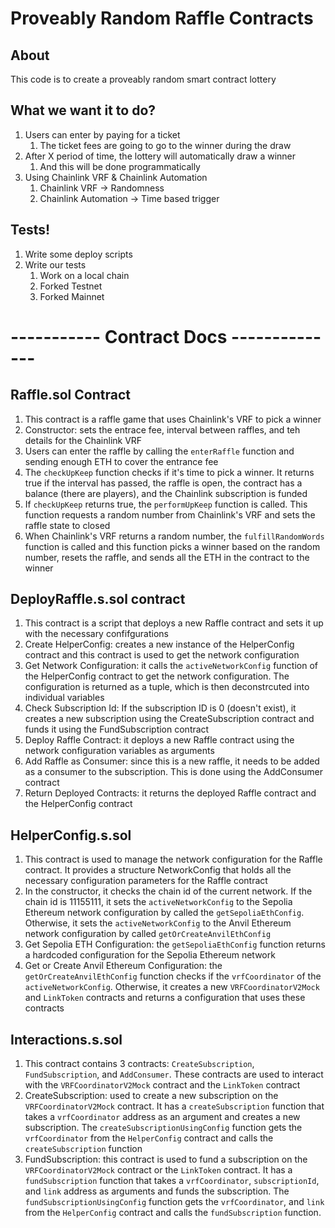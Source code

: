 # Proveably Random Raffle Contracts

## About
This code is to create a proveably random smart contract lottery

## What we want it to do?

1. Users can enter by paying for a ticket
   1. The ticket fees are going to go to the winner during the draw
2. After X period of time, the lottery will automatically  draw a winner
   1. And this will be done programmatically 
3. Using Chainlink VRF & Chainlink Automation 
   1. Chainlink VRF -> Randomness
   2. Chainlink Automation -> Time based trigger

## Tests!

1. Write some deploy scripts
2. Write our tests
   1. Work on a local chain
   2. Forked Testnet
   3. Forked Mainnet 

# ----------- Contract Docs --------------

## Raffle.sol Contract
1. This contract is a raffle game that uses Chainlink's VRF to pick a winner
2. Constructor: sets the entrace fee, interval between raffles, and teh details for the Chainlink VRF
3. Users can enter the raffle by calling the `enterRaffle` function and sending enough ETH to cover the entrance fee
4. The `checkUpKeep` function checks if it's time to pick a winner. It returns true if the interval has passed, the raffle is open, the contract has a balance (there are players), and the Chainlink subscription is funded
5. If `checkUpKeep` returns true, the `performUpKeep` function is called. This function requests a random number from Chainlink's VRF and sets the raffle state to closed
6. When Chainlink's VRF returns a random number, the `fulfillRandomWords` function is called and this function picks a winner based on the random number, resets the raffle, and sends all the ETH in the contract to the winner

## DeployRaffle.s.sol contract
1. This contract is a script that deploys a new Raffle contract and sets it up with the necessary confifgurations
2. Create HelperConfig: creates a new instance of the HelperConfig contract and this contract is used to get the network configuration
3. Get Network Configuration: it calls the `activeNetworkConfig` function of the HelperConfig contract to get the network configuration. The configuration is returned as a tuple, which is then deconstrcuted into individual variables
4. Check Subscription Id: If the subscription ID is 0 (doesn't exist), it creates a new subscription using the CreateSubscription contract and funds it using the FundSubscription contract 
5. Deploy Raffle Contract: it deploys a new Raffle contract using the network configuration variables as arguments
6. Add Raffle as Consumer: since this is a new raffle, it needs to be added as a consumer to the subscription. This is done using the AddConsumer contract 
7. Return Deployed Contracts: it returns the deployed Raffle contract and the HelperConfig contract

## HelperConfig.s.sol
1. This contract is used to manage the network configuration for the Raffle contract. It provides a structure NetworkConfig that holds all the necessary configuration parameters for the Raffle contract
2. In the constructor, it checks the chain id of the current network. If the chain id is 11155111, it sets the `activeNetworkConfig` to the Sepolia Ethereum network configuration by called the `getSepoliaEthConfig`. Otherwise, it sets the `activeNetworkConfig` to the Anvil Ethereum network configuration by called `getOrCreateAnvilEthConfig` 
3. Get Sepolia ETH Configuration: the `getSepoliaEthConfig` function returns a hardcoded configuration for the Sepolia Ethereum network
4. Get or Create Anvil Ethereum Configuration: the `getOrCreateAnvilEthConfig` function checks if the `vrfCoordinator` of the `activeNetworkConfig`. Otherwise, it creates a new `VRFCoordinatorV2Mock` and `LinkToken` contracts and returns a configuration that uses these contracts 

## Interactions.s.sol
1. This contract contains 3 contracts: `CreateSubscription`, `FundSubscription`, and `AddConsumer`. These contracts are used to interact with the `VRFCoordinatorV2Mock` contract and the `LinkToken` contract
2. CreateSubscription: used to create a new subscription on the `VRFCoordinatorV2Mock` contract. It has a `createSubscription` function that takes a `vrfCoordinator` address as an argument and creates a new subscription. The `createSubscriptionUsingConfig` function gets the `vrfCoordinator` from the `HelperConfig` contract and calls the `createSubscription` function
3. FundSubscription: this contract is used to fund a subscription on the `VRFCoordinatorV2Mock` contract or the `LinkToken` contract. It has a `fundSubscription` function that takes a `vrfCoordinator`, `subscriptionId`, and `link` address as arguments and funds the subscription. The `fundSubscriptionUsingConfig` function gets the `vrfCoordinator`, and `link` from the `HelperConfig` contract and calls the `fundSubscription` function. 


